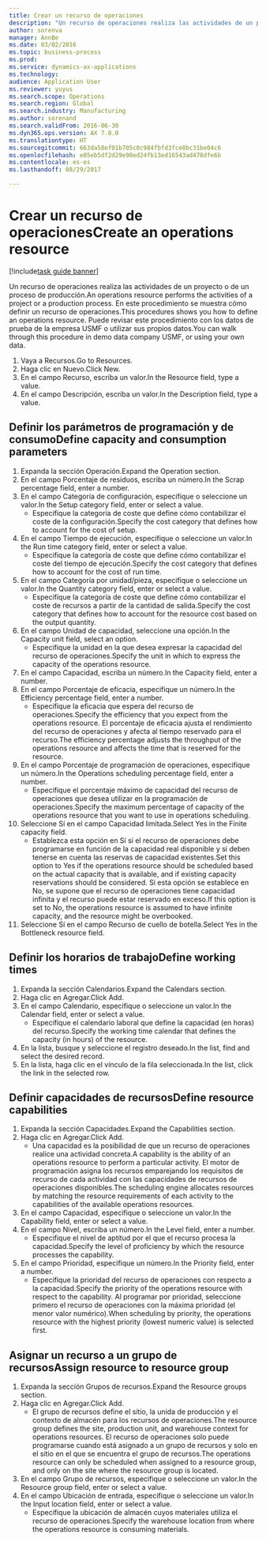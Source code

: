 ```yaml
--- 
title: Crear un recurso de operaciones
description: "Un recurso de operaciones realiza las actividades de un proyecto o de un proceso de producción."
author: sorenva
manager: AnnBe
ms.date: 03/02/2016
ms.topic: business-process
ms.prod: 
ms.service: dynamics-ax-applications
ms.technology: 
audience: Application User
ms.reviewer: yuyus
ms.search.scope: Operations
ms.search.region: Global
ms.search.industry: Manufacturing
ms.author: sorenand
ms.search.validFrom: 2016-06-30
ms.dyn365.ops.version: AX 7.0.0
ms.translationtype: HT
ms.sourcegitcommit: 663da58ef01b705c0c984fbfd3fce8bc31be04c6
ms.openlocfilehash: e05eb5df2d29e90ed24fb13ed16543ad470dfe6b
ms.contentlocale: es-es
ms.lasthandoff: 08/29/2017

---
```

# <a name="create-an-operations-resource"></a><span data-ttu-id="103e5-103">Crear un recurso de operaciones</span><span class="sxs-lookup"><span data-stu-id="103e5-103">Create an operations resource</span></span>

[!include[task guide banner](../../includes/task-guide-banner.md)]

<span data-ttu-id="103e5-104">Un recurso de operaciones realiza las actividades de un proyecto o de un proceso de producción.</span><span class="sxs-lookup"><span data-stu-id="103e5-104">An operations resource performs the activities of a project or a production process.</span></span> <span data-ttu-id="103e5-105">En este procedimiento se muestra cómo definir un recurso de operaciones.</span><span class="sxs-lookup"><span data-stu-id="103e5-105">This procedures shows you how to define an operations resource.</span></span> <span data-ttu-id="103e5-106">Puede revisar este procedimiento con los datos de prueba de la empresa USMF o utilizar sus propios datos.</span><span class="sxs-lookup"><span data-stu-id="103e5-106">You can walk through this procedure in demo data company USMF, or using your own data.</span></span>

1. <span data-ttu-id="103e5-107">Vaya a Recursos.</span><span class="sxs-lookup"><span data-stu-id="103e5-107">Go to Resources.</span></span>
2. <span data-ttu-id="103e5-108">Haga clic en Nuevo.</span><span class="sxs-lookup"><span data-stu-id="103e5-108">Click New.</span></span>
3. <span data-ttu-id="103e5-109">En el campo Recurso, escriba un valor.</span><span class="sxs-lookup"><span data-stu-id="103e5-109">In the Resource field, type a value.</span></span>
4. <span data-ttu-id="103e5-110">En el campo Descripción, escriba un valor.</span><span class="sxs-lookup"><span data-stu-id="103e5-110">In the Description field, type a value.</span></span>

## <a name="define-capacity-and-consumption-parameters"></a><span data-ttu-id="103e5-111">Definir los parámetros de programación y de consumo</span><span class="sxs-lookup"><span data-stu-id="103e5-111">Define capacity and consumption parameters</span></span>
1. <span data-ttu-id="103e5-112">Expanda la sección Operación.</span><span class="sxs-lookup"><span data-stu-id="103e5-112">Expand the Operation section.</span></span>
2. <span data-ttu-id="103e5-113">En el campo Porcentaje de residuos, escriba un número.</span><span class="sxs-lookup"><span data-stu-id="103e5-113">In the Scrap percentage field, enter a number.</span></span>
3. <span data-ttu-id="103e5-114">En el campo Categoría de configuración, especifique o seleccione un valor.</span><span class="sxs-lookup"><span data-stu-id="103e5-114">In the Setup category field, enter or select a value.</span></span>
    * <span data-ttu-id="103e5-115">Especifique la categoría de coste que define cómo contabilizar el coste de la configuración.</span><span class="sxs-lookup"><span data-stu-id="103e5-115">Specify the cost category that defines how to account for the cost of setup.</span></span>  
4. <span data-ttu-id="103e5-116">En el campo Tiempo de ejecución, especifique o seleccione un valor.</span><span class="sxs-lookup"><span data-stu-id="103e5-116">In the Run time category field, enter or select a value.</span></span>
    * <span data-ttu-id="103e5-117">Especifique la categoría de coste que define cómo contabilizar el coste del tiempo de ejecución.</span><span class="sxs-lookup"><span data-stu-id="103e5-117">Specify the cost category that defines how to account for the cost of run time.</span></span>  
5. <span data-ttu-id="103e5-118">En el campo Categoría por unidad/pieza, especifique o seleccione un valor.</span><span class="sxs-lookup"><span data-stu-id="103e5-118">In the Quantity category field, enter or select a value.</span></span>
    * <span data-ttu-id="103e5-119">Especifique la categoría de coste que define cómo contabilizar el coste de recursos a partir de la cantidad de salida.</span><span class="sxs-lookup"><span data-stu-id="103e5-119">Specify the cost category that defines how to account for the resource cost based on the output quantity.</span></span>  
6. <span data-ttu-id="103e5-120">En el campo Unidad de capacidad, seleccione una opción.</span><span class="sxs-lookup"><span data-stu-id="103e5-120">In the Capacity unit field, select an option.</span></span>
    * <span data-ttu-id="103e5-121">Especifique la unidad en la que desea expresar la capacidad del recurso de operaciones.</span><span class="sxs-lookup"><span data-stu-id="103e5-121">Specify the unit in which to express the capacity of the operations resource.</span></span>  
7. <span data-ttu-id="103e5-122">En el campo Capacidad, escriba un número.</span><span class="sxs-lookup"><span data-stu-id="103e5-122">In the Capacity field, enter a number.</span></span>
8. <span data-ttu-id="103e5-123">En el campo Porcentaje de eficacia, especifique un número.</span><span class="sxs-lookup"><span data-stu-id="103e5-123">In the Efficiency percentage field, enter a number.</span></span>
    * <span data-ttu-id="103e5-124">Especifique la eficacia que espera del recurso de operaciones.</span><span class="sxs-lookup"><span data-stu-id="103e5-124">Specify the efficiency that you expect from the operations resource.</span></span> <span data-ttu-id="103e5-125">El porcentaje de eficacia ajusta el rendimiento del recurso de operaciones y afecta al tiempo reservado para el recurso.</span><span class="sxs-lookup"><span data-stu-id="103e5-125">The efficiency percentage adjusts the throughput of the operations resource and affects the time that is reserved for the resource.</span></span>  
9. <span data-ttu-id="103e5-126">En el campo Porcentaje de programación de operaciones, especifique un número.</span><span class="sxs-lookup"><span data-stu-id="103e5-126">In the Operations scheduling percentage field, enter a number.</span></span>
    * <span data-ttu-id="103e5-127">Especifique el porcentaje máximo de capacidad del recurso de operaciones que desea utilizar en la programación de operaciones.</span><span class="sxs-lookup"><span data-stu-id="103e5-127">Specify the maximum percentage of capacity of the operations resource that you want to use in operations scheduling.</span></span>  
10. <span data-ttu-id="103e5-128">Seleccione Sí en el campo Capacidad limitada.</span><span class="sxs-lookup"><span data-stu-id="103e5-128">Select Yes in the Finite capacity field.</span></span>
    * <span data-ttu-id="103e5-129">Establezca esta opción en Sí si el recurso de operaciones debe programarse en función de la capacidad real disponible y si deben tenerse en cuenta las reservas de capacidad existentes.</span><span class="sxs-lookup"><span data-stu-id="103e5-129">Set this option to Yes if the operations resource should be scheduled based on the actual capacity that is available, and if existing capacity reservations should be considered.</span></span> <span data-ttu-id="103e5-130">Si esta opción se establece en No, se supone que el recurso de operaciones tiene capacidad infinita y el recurso puede estar reservado en exceso.</span><span class="sxs-lookup"><span data-stu-id="103e5-130">If this option is set to No, the operations resource is assumed to have infinite capacity, and the resource might be overbooked.</span></span>  
11. <span data-ttu-id="103e5-131">Seleccione Sí en el campo Recurso de cuello de botella.</span><span class="sxs-lookup"><span data-stu-id="103e5-131">Select Yes in the Bottleneck resource field.</span></span>

## <a name="define-working-times"></a><span data-ttu-id="103e5-132">Definir los horarios de trabajo</span><span class="sxs-lookup"><span data-stu-id="103e5-132">Define working times</span></span>
1. <span data-ttu-id="103e5-133">Expanda la sección Calendarios.</span><span class="sxs-lookup"><span data-stu-id="103e5-133">Expand the Calendars section.</span></span>
2. <span data-ttu-id="103e5-134">Haga clic en Agregar.</span><span class="sxs-lookup"><span data-stu-id="103e5-134">Click Add.</span></span>
3. <span data-ttu-id="103e5-135">En el campo Calendario, especifique o seleccione un valor.</span><span class="sxs-lookup"><span data-stu-id="103e5-135">In the Calendar field, enter or select a value.</span></span>
    * <span data-ttu-id="103e5-136">Especifique el calendario laboral que define la capacidad (en horas) del recurso.</span><span class="sxs-lookup"><span data-stu-id="103e5-136">Specify the working time calendar that defines the capacity (in hours) of the resource.</span></span>  
4. <span data-ttu-id="103e5-137">En la lista, busque y seleccione el registro deseado.</span><span class="sxs-lookup"><span data-stu-id="103e5-137">In the list, find and select the desired record.</span></span>
5. <span data-ttu-id="103e5-138">En la lista, haga clic en el vínculo de la fila seleccionada.</span><span class="sxs-lookup"><span data-stu-id="103e5-138">In the list, click the link in the selected row.</span></span>

## <a name="define-resource-capabilities"></a><span data-ttu-id="103e5-139">Definir capacidades de recursos</span><span class="sxs-lookup"><span data-stu-id="103e5-139">Define resource capabilities</span></span>
1. <span data-ttu-id="103e5-140">Expanda la sección Capacidades.</span><span class="sxs-lookup"><span data-stu-id="103e5-140">Expand the Capabilities section.</span></span>
2. <span data-ttu-id="103e5-141">Haga clic en Agregar.</span><span class="sxs-lookup"><span data-stu-id="103e5-141">Click Add.</span></span>
    * <span data-ttu-id="103e5-142">Una capacidad es la posibilidad de que un recurso de operaciones realice una actividad concreta.</span><span class="sxs-lookup"><span data-stu-id="103e5-142">A capability is the ability of an operations resource to perform a particular activity.</span></span> <span data-ttu-id="103e5-143">El motor de programación asigna los recursos emparejando los requisitos de recurso de cada actividad con las capacidades de recursos de operaciones disponibles.</span><span class="sxs-lookup"><span data-stu-id="103e5-143">The scheduling engine allocates resources by matching the resource requirements of each activity to the capabilities of the available operations resources.</span></span>  
3. <span data-ttu-id="103e5-144">En el campo Capacidad, especifique o seleccione un valor.</span><span class="sxs-lookup"><span data-stu-id="103e5-144">In the Capability field, enter or select a value.</span></span>
4. <span data-ttu-id="103e5-145">En el campo Nivel, escriba un número.</span><span class="sxs-lookup"><span data-stu-id="103e5-145">In the Level field, enter a number.</span></span>
    * <span data-ttu-id="103e5-146">Especifique el nivel de aptitud por el que el recurso procesa la capacidad.</span><span class="sxs-lookup"><span data-stu-id="103e5-146">Specify the level of proficiency by which the resource processes the capability.</span></span>  
5. <span data-ttu-id="103e5-147">En el campo Prioridad, especifique un número.</span><span class="sxs-lookup"><span data-stu-id="103e5-147">In the Priority field, enter a number.</span></span>
    * <span data-ttu-id="103e5-148">Especifique la prioridad del recurso de operaciones con respecto a la capacidad.</span><span class="sxs-lookup"><span data-stu-id="103e5-148">Specify the priority of the operations resource with respect to the capability.</span></span> <span data-ttu-id="103e5-149">Al programar por prioridad, seleccione primero el recurso de operaciones con la máxima prioridad (el menor valor numérico).</span><span class="sxs-lookup"><span data-stu-id="103e5-149">When scheduling by priority, the operations resource with the highest priority (lowest numeric value) is selected first.</span></span>  

## <a name="assign-resource-to-resource-group"></a><span data-ttu-id="103e5-150">Asignar un recurso a un grupo de recursos</span><span class="sxs-lookup"><span data-stu-id="103e5-150">Assign resource to resource group</span></span>
1. <span data-ttu-id="103e5-151">Expanda la sección Grupos de recursos.</span><span class="sxs-lookup"><span data-stu-id="103e5-151">Expand the Resource groups section.</span></span>
2. <span data-ttu-id="103e5-152">Haga clic en Agregar.</span><span class="sxs-lookup"><span data-stu-id="103e5-152">Click Add.</span></span>
    * <span data-ttu-id="103e5-153">El grupo de recursos define el sitio, la unida de producción y el contexto de almacén para los recursos de operaciones.</span><span class="sxs-lookup"><span data-stu-id="103e5-153">The resource group defines the site, production unit, and warehouse context for operations resources.</span></span> <span data-ttu-id="103e5-154">El recurso de operaciones solo puede programarse cuando está asignado a un grupo de recursos y solo en el sitio en el que se encuentra el grupo de recursos.</span><span class="sxs-lookup"><span data-stu-id="103e5-154">The operations resource can only be scheduled when assigned to a resource group, and only on the site where the resource group is located.</span></span>  
3. <span data-ttu-id="103e5-155">En el campo Grupo de recursos, especifique o seleccione un valor.</span><span class="sxs-lookup"><span data-stu-id="103e5-155">In the Resource group field, enter or select a value.</span></span>
4. <span data-ttu-id="103e5-156">En el campo Ubicación de entrada, especifique o seleccione un valor.</span><span class="sxs-lookup"><span data-stu-id="103e5-156">In the Input location field, enter or select a value.</span></span>
    * <span data-ttu-id="103e5-157">Especifique la ubicación de almacén cuyos materiales utiliza el recurso de operaciones.</span><span class="sxs-lookup"><span data-stu-id="103e5-157">Specify the warehouse location from where the operations resource is consuming materials.</span></span>  


